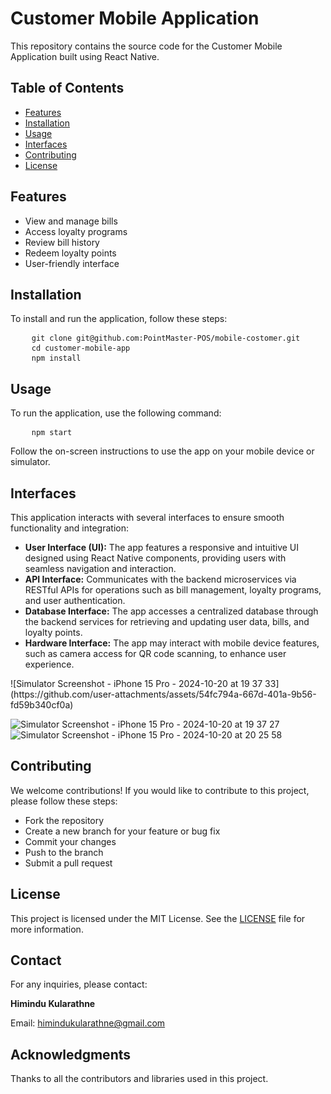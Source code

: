 <body>
    <h1>Customer Mobile Application</h1>
    <p>This repository contains the source code for the Customer Mobile Application built using React Native.</p>

<h2>Table of Contents</h2>
<ul>
    <li><a href="#features">Features</a></li>
    <li><a href="#installation">Installation</a></li>
    <li><a href="#usage">Usage</a></li>
    <li><a href="#interfaces">Interfaces</a></li>
    <li><a href="#contributing">Contributing</a></li>
    <li><a href="#license">License</a></li>
</ul>

<h2 id="features">Features</h2>
<ul>
    <li>View and manage bills</li>
    <li>Access loyalty programs</li>
    <li>Review bill history</li>
    <li>Redeem loyalty points</li>
    <li>User-friendly interface</li>
</ul>

<h2 id="installation">Installation</h2>
<p>To install and run the application, follow these steps:</p>
<pre>
    <code>git clone git@github.com:PointMaster-POS/mobile-costomer.git</code>
    <code>cd customer-mobile-app</code>
    <code>npm install</code>
</pre>

<h2 id="usage">Usage</h2>
<p>To run the application, use the following command:</p>
<pre>
    <code>npm start</code>
</pre>
<p>Follow the on-screen instructions to use the app on your mobile device or simulator.</p>

<h2 id="interfaces">Interfaces</h2>
<p>This application interacts with several interfaces to ensure smooth functionality and integration:</p>
<ul>
    <li><strong>User Interface (UI):</strong> The app features a responsive and intuitive UI designed using React Native components, providing users with seamless navigation and interaction.</li>
    <li><strong>API Interface:</strong> Communicates with the backend microservices via RESTful APIs for operations such as bill management, loyalty programs, and user authentication.</li>
    <li><strong>Database Interface:</strong> The app accesses a centralized database through the backend services for retrieving and updating user data, bills, and loyalty points.</li>
    <li><strong>Hardware Interface:</strong> The app may interact with mobile device features, such as camera access for QR code scanning, to enhance user experience.</li>
</ul>
![Simulator Screenshot - iPhone 15 Pro - 2024-10-20 at 19 37 33](https://github.com/user-attachments/assets/54fc794a-667d-401a-9b56-fd59b340cf0a)

![Simulator Screenshot - iPhone 15 Pro - 2024-10-20 at 19 37 27](https://github.com/user-attachments/assets/4504616b-8f5e-4ba8-b590-8971bdf3f31d)
![Simulator Screenshot - iPhone 15 Pro - 2024-10-20 at 20 25 58](https://github.com/user-attachments/assets/79be4f92-76bf-4b35-baca-5d34ffc5419c)


<h2 id="contributing">Contributing</h2>
<p>We welcome contributions! If you would like to contribute to this project, please follow these steps:</p>
<ul>
    <li>Fork the repository</li>
    <li>Create a new branch for your feature or bug fix</li>
    <li>Commit your changes</li>
    <li>Push to the branch</li>
    <li>Submit a pull request</li>
</ul>

<h2 id="license">License</h2>
<p>This project is licensed under the MIT License. See the <a href="LICENSE">LICENSE</a> file for more information.</p>

<h2>Contact</h2>
<p>For any inquiries, please contact:</p>
<p><strong>Himindu Kularathne</strong></p>
<p>Email: <a href="mailto:himindukularathne@gmail.com">himindukularathne@gmail.com</a></p>

<h2>Acknowledgments</h2>
<p>Thanks to all the contributors and libraries used in this project.</p>
</body>
